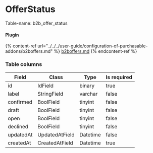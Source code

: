 # OfferStatus

Table-name: b2b\_offer\_status

#### Plugin

{% content-ref url="../../../user-guide/configuration-of-purchasable-addons/b2boffers.md" %}
[b2boffers.md](../../../user-guide/configuration-of-purchasable-addons/b2boffers.md)
{% endcontent-ref %}

### Table columns

| Field     | Class          | Type     | Is required |
| --------- | -------------- | -------- | ----------- |
| id        | IdField        | binary   | true        |
| label     | StringField    | varchar  | false       |
| confirmed | BoolField      | tinyint  | false       |
| draft     | BoolField      | tinyint  | false       |
| open      | BoolField      | tinyint  | false       |
| declined  | BoolField      | tinyint  | false       |
| updatedAt | UpdatedAtField | Datetime | false       |
| createdAt | CreatedAtField | Datetime | true        |
